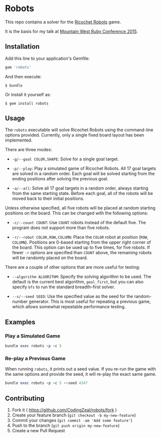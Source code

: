 # Robots

This repo contains a solver for the
[Ricochet Robots](http://boardgamegeek.com/boardgame/51/ricochet-robots)
game.

It is the basis for my talk at
[Mountain West Ruby Conference 2015](http://mtnwestrubyconf.org/).

## Installation

Add this line to your application's Gemfile:

```ruby
gem 'robots'
```

And then execute:

    $ bundle

Or install it yourself as:

    $ gem install robots

## Usage

The `robots` executable will solve Ricochet Robots using the
command-line options provided.  Currently, only a single fixed board
layout has been implemented.

There are three modes:

* `-g/--goal COLOR,SHAPE`: Solve for a single goal target.

* `-p/--play`: Play a simulated game of Ricochet Robots.  All 17 goal targets
  are solved in a random order.  Each goal will be solved starting
  from the ending positions after solving the previous goal.

* `-a/--all`: Solve all 17 goal targets in a random order, always starting
  from the same starting state.  Before each goal, all of the robots
  will be moved back to their initial positions.

Unless otherwise specified, all five robots will be placed at random
starting positions on the board.  This can be changed with the
following options:

* `-c/--count COUNT`: Use `COUNT` robots instead of the default five.
The program does not support more than five robots.

* `-r/--robot COLOR,ROW,COLUMN`: Place the `COLOR` robot at position
  (`ROW`, `COLUMN`).  Positions are 0-based starting from the upper
  right corner of the board.  This option can be used up to five
  times, for five robots.  If fewer `-r` options are specified than
  `COUNT` above, the remaining robots will be randomly placed on the
  board.

There are a couple of other options that are more useful for testing:

* `--algorithm ALGORITHM`: Specify the solving algorithm to be used.
  The default is the current best algorithm, `goal_first`, but you can
  also specify `bfs` to run the standard breadth-first solver.

* `--s/--seed SEED`: Use the specified value as the seed for the
  random-number generator.  This is most useful for repeating a
  previous game, which allows somewhat repeatable performance testing.

## Examples

### Play a Simulated Game

```ruby
bundle exec robots -p -c 5
```

### Re-play a Previous Game

When running `robots`, it prints out a seed value.  If you re-run the
game with the same options and provide the seed, it will re-play the
exact same game.

```ruby
bundle exec robots -p -c 5 --seed 4347
```

## Contributing

1. Fork it ( https://github.com/CodingZeal/robots/fork )
2. Create your feature branch (`git checkout -b my-new-feature`)
3. Commit your changes (`git commit -am 'Add some feature'`)
4. Push to the branch (`git push origin my-new-feature`)
5. Create a new Pull Request
